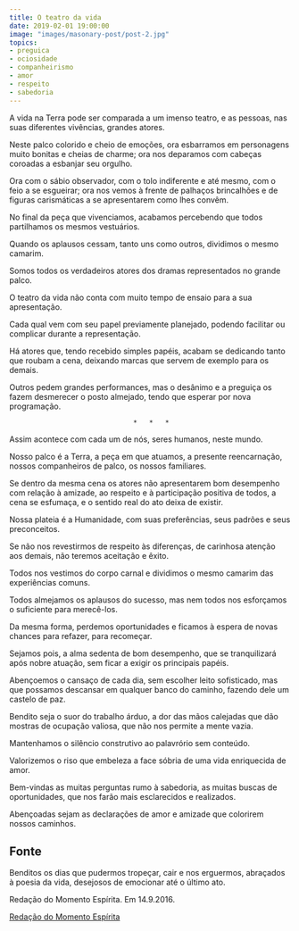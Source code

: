 ```yaml
---
title: O teatro da vida
date: 2019-02-01 19:00:00
image: "images/masonary-post/post-2.jpg"
topics: 
- preguica
- ociosidade
- companheirismo
- amor
- respeito
- sabedoria
---
```



A vida na Terra pode ser comparada a um imenso teatro, e as pessoas, nas suas
diferentes vivências, grandes atores.

Neste palco colorido e cheio de emoções, ora esbarramos em personagens muito
bonitas e cheias de charme; ora nos deparamos com cabeças coroadas a esbanjar
seu orgulho.

Ora com o sábio observador, com o tolo indiferente e até mesmo, com o feio a se
esgueirar; ora nos vemos à frente de palhaços brincalhões e de figuras
carismáticas a se apresentarem como lhes convêm.

No final da peça que vivenciamos, acabamos percebendo que todos partilhamos os
mesmos vestuários.

Quando os aplausos cessam, tanto uns como outros, dividimos o mesmo camarim.

Somos todos os verdadeiros atores dos dramas representados no grande palco.

O teatro da vida não conta com muito tempo de ensaio para a sua apresentação.

Cada qual vem com seu papel previamente planejado, podendo facilitar ou
complicar durante a representação.

Há atores que, tendo recebido simples papéis, acabam se dedicando tanto que
roubam a cena, deixando marcas que servem de exemplo para os demais.

Outros pedem grandes performances, mas o desânimo e a preguiça os fazem
desmerecer o posto almejado, tendo que esperar por nova programação.

                                   *   *   *

Assim acontece com cada um de nós, seres humanos, neste mundo.

Nosso palco é a Terra, a peça em que atuamos, a presente reencarnação, nossos
companheiros de palco, os nossos familiares.

Se dentro da mesma cena os atores não apresentarem bom desempenho com relação à
amizade, ao respeito e à participação positiva de todos, a cena se esfumaça, e
o sentido real do ato deixa de existir.

Nossa plateia é a Humanidade, com suas preferências, seus padrões e seus
preconceitos.

Se não nos revestirmos de respeito às diferenças, de carinhosa atenção aos
demais, não teremos aceitação e êxito.

Todos nos vestimos do corpo carnal e dividimos o mesmo camarim das experiências
comuns.

Todos almejamos os aplausos do sucesso, mas nem todos nos esforçamos o
suficiente para merecê-los.

Da mesma forma, perdemos oportunidades e ficamos à espera de novas chances para
refazer, para recomeçar.

Sejamos pois, a alma sedenta de bom desempenho, que se tranquilizará após nobre
atuação, sem ficar a exigir os principais papéis.

Abençoemos o cansaço de cada dia, sem escolher leito sofisticado, mas que
possamos descansar em qualquer banco do caminho, fazendo dele um castelo de
paz.

Bendito seja o suor do trabalho árduo, a dor das mãos calejadas que dão mostras
de ocupação valiosa, que não nos permite a mente vazia.

Mantenhamos o silêncio construtivo ao palavrório sem conteúdo.

Valorizemos o riso que embeleza a face sóbria de uma vida enriquecida de amor.

Bem-vindas as muitas perguntas rumo à sabedoria, as muitas buscas de
oportunidades, que nos farão mais esclarecidos e realizados.

Abençoadas sejam as declarações de amor e amizade que colorirem nossos
caminhos.

## Fonte
Benditos os dias que pudermos tropeçar, cair e nos erguermos, abraçados à
poesia da vida, desejosos de emocionar até o último ato.

Redação do Momento Espírita.
Em 14.9.2016.

[Redação do Momento Espírita](http://momento.com.br/pt/ler_texto.php?id=4895)
